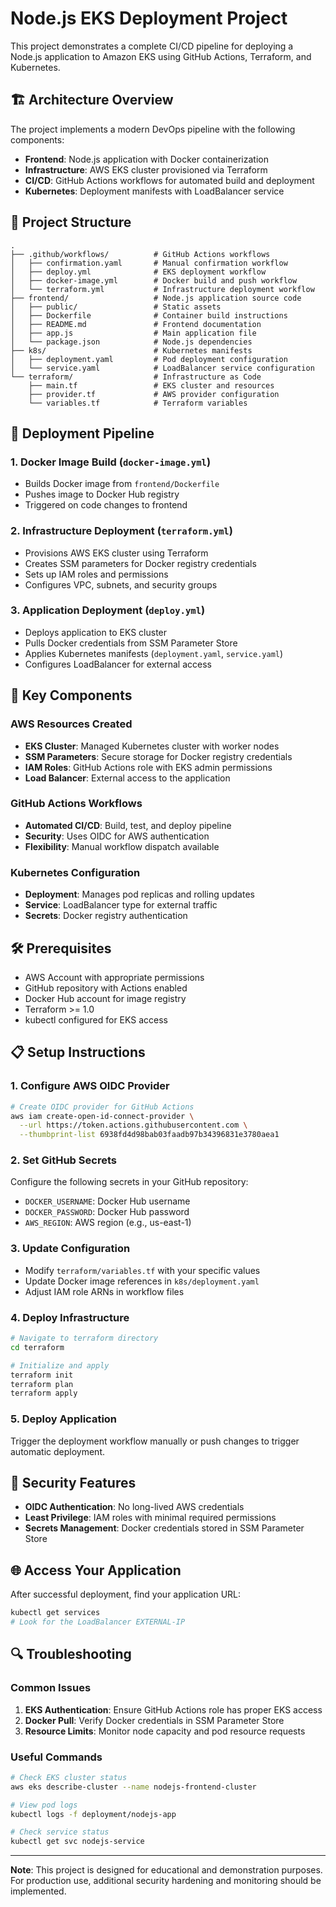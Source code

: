 # Node.js EKS Deployment Project

This project demonstrates a complete CI/CD pipeline for deploying a Node.js application to Amazon EKS using GitHub Actions, Terraform, and Kubernetes.

## 🏗️ Architecture Overview

The project implements a modern DevOps pipeline with the following components:

- **Frontend**: Node.js application with Docker containerization
- **Infrastructure**: AWS EKS cluster provisioned via Terraform
- **CI/CD**: GitHub Actions workflows for automated build and deployment
- **Kubernetes**: Deployment manifests with LoadBalancer service

## 📁 Project Structure

```
.
├── .github/workflows/          # GitHub Actions workflows
│   ├── confirmation.yaml       # Manual confirmation workflow
│   ├── deploy.yml              # EKS deployment workflow
│   ├── docker-image.yml        # Docker build and push workflow
│   └── terraform.yml           # Infrastructure deployment workflow
├── frontend/                   # Node.js application source code
│   ├── public/                 # Static assets
│   ├── Dockerfile              # Container build instructions
│   ├── README.md               # Frontend documentation
│   ├── app.js                  # Main application file
│   └── package.json            # Node.js dependencies
├── k8s/                        # Kubernetes manifests
│   ├── deployment.yaml         # Pod deployment configuration
│   └── service.yaml            # LoadBalancer service configuration
└── terraform/                  # Infrastructure as Code
    ├── main.tf                 # EKS cluster and resources
    ├── provider.tf             # AWS provider configuration
    └── variables.tf            # Terraform variables
```

## 🚀 Deployment Pipeline

### 1. Docker Image Build (`docker-image.yml`)
- Builds Docker image from `frontend/Dockerfile`
- Pushes image to Docker Hub registry
- Triggered on code changes to frontend

### 2. Infrastructure Deployment (`terraform.yml`)
- Provisions AWS EKS cluster using Terraform
- Creates SSM parameters for Docker registry credentials
- Sets up IAM roles and permissions
- Configures VPC, subnets, and security groups

### 3. Application Deployment (`deploy.yml`)
- Deploys application to EKS cluster
- Pulls Docker credentials from SSM Parameter Store
- Applies Kubernetes manifests (`deployment.yaml`, `service.yaml`)
- Configures LoadBalancer for external access

## 🔧 Key Components

### AWS Resources Created
- **EKS Cluster**: Managed Kubernetes cluster with worker nodes
- **SSM Parameters**: Secure storage for Docker registry credentials
- **IAM Roles**: GitHub Actions role with EKS admin permissions
- **Load Balancer**: External access to the application

### GitHub Actions Workflows
- **Automated CI/CD**: Build, test, and deploy pipeline
- **Security**: Uses OIDC for AWS authentication
- **Flexibility**: Manual workflow dispatch available

### Kubernetes Configuration
- **Deployment**: Manages pod replicas and rolling updates
- **Service**: LoadBalancer type for external traffic
- **Secrets**: Docker registry authentication

## 🛠️ Prerequisites

- AWS Account with appropriate permissions
- GitHub repository with Actions enabled
- Docker Hub account for image registry
- Terraform >= 1.0
- kubectl configured for EKS access

## 📋 Setup Instructions

### 1. Configure AWS OIDC Provider
```bash
# Create OIDC provider for GitHub Actions
aws iam create-open-id-connect-provider \
  --url https://token.actions.githubusercontent.com \
  --thumbprint-list 6938fd4d98bab03faadb97b34396831e3780aea1
```

### 2. Set GitHub Secrets
Configure the following secrets in your GitHub repository:
- `DOCKER_USERNAME`: Docker Hub username
- `DOCKER_PASSWORD`: Docker Hub password
- `AWS_REGION`: AWS region (e.g., us-east-1)

### 3. Update Configuration
- Modify `terraform/variables.tf` with your specific values
- Update Docker image references in `k8s/deployment.yaml`
- Adjust IAM role ARNs in workflow files

### 4. Deploy Infrastructure
```bash
# Navigate to terraform directory
cd terraform

# Initialize and apply
terraform init
terraform plan
terraform apply
```

### 5. Deploy Application
Trigger the deployment workflow manually or push changes to trigger automatic deployment.

## 🔐 Security Features

- **OIDC Authentication**: No long-lived AWS credentials
- **Least Privilege**: IAM roles with minimal required permissions
- **Secrets Management**: Docker credentials stored in SSM Parameter Store

## 🌐 Access Your Application

After successful deployment, find your application URL:
```bash
kubectl get services
# Look for the LoadBalancer EXTERNAL-IP
```

## 🔍 Troubleshooting

### Common Issues
1. **EKS Authentication**: Ensure GitHub Actions role has proper EKS access
2. **Docker Pull**: Verify Docker credentials in SSM Parameter Store
3. **Resource Limits**: Monitor node capacity and pod resource requests

### Useful Commands
```bash
# Check EKS cluster status
aws eks describe-cluster --name nodejs-frontend-cluster

# View pod logs
kubectl logs -f deployment/nodejs-app

# Check service status
kubectl get svc nodejs-service
```


---

**Note**: This project is designed for educational and demonstration purposes. For production use, additional security hardening and monitoring should be implemented.
